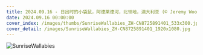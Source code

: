 ```yaml
---
title: 2024.09.16 - 日出时的小袋鼠，阿德莱德河，北领地，澳大利亚 (© Jeremy Woodhouse/Getty Images)
date: 2024.09.16 00:00:00
cover_index: /images/thumbs/SunriseWallabies_ZH-CN8725891401_533x300.jpg
cover_detail: /images/SunriseWallabies_ZH-CN8725891401_1920x1080.jpg
---
```


![SunriseWallabies](/images/SunriseWallabies_ZH-CN8725891401_1920x1080.jpg)
